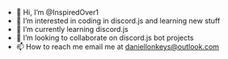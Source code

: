 - 👋 Hi, I’m @InspiredOver1
- 👀 I’m interested in coding in discord.js and learning new stuff
- 🌱 I’m currently learning discord.js 
- 💞️ I’m looking to collaborate on discord.js bot projects
- 📫 How to reach me email me at daniellonkeys@outlook.com

<!---
InspiredOver1/InspiredOver1 is a ✨ special ✨ repository because its `README.md` (this file) appears on your GitHub profile.
You can click the Preview link to take a look at your changes.
--->
